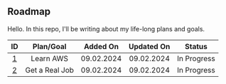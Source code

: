 ## Roadmap

Hello. In this repo, I'll be writing about my life-long plans and goals.

|    ID     |   Plan/Goal    |  Added On  | Updated On |   Status    |
| :-------: | :------------: | :--------: | :--------: | :---------: |
| [1](1.md) |   Learn AWS    | 09.02.2024 | 09.02.2024 | In Progress |
| [2](2.md) | Get a Real Job | 09.02.2024 | 09.02.2024 | In Progress |
